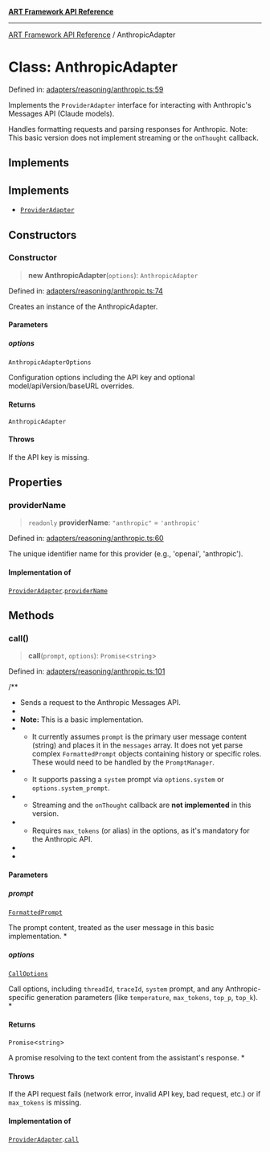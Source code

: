 [**ART Framework API Reference**](../README.md)

***

[ART Framework API Reference](../README.md) / AnthropicAdapter

# Class: AnthropicAdapter

Defined in: [adapters/reasoning/anthropic.ts:59](https://github.com/hashangit/ART/blob/f2c01fe8faa76ca4df3209539d95509aac02e476/src/adapters/reasoning/anthropic.ts#L59)

Implements the `ProviderAdapter` interface for interacting with Anthropic's
Messages API (Claude models).

Handles formatting requests and parsing responses for Anthropic.
Note: This basic version does not implement streaming or the `onThought` callback.

## Implements

## Implements

- [`ProviderAdapter`](../interfaces/ProviderAdapter.md)

## Constructors

### Constructor

> **new AnthropicAdapter**(`options`): `AnthropicAdapter`

Defined in: [adapters/reasoning/anthropic.ts:74](https://github.com/hashangit/ART/blob/f2c01fe8faa76ca4df3209539d95509aac02e476/src/adapters/reasoning/anthropic.ts#L74)

Creates an instance of the AnthropicAdapter.

#### Parameters

##### options

`AnthropicAdapterOptions`

Configuration options including the API key and optional model/apiVersion/baseURL overrides.

#### Returns

`AnthropicAdapter`

#### Throws

If the API key is missing.

## Properties

### providerName

> `readonly` **providerName**: `"anthropic"` = `'anthropic'`

Defined in: [adapters/reasoning/anthropic.ts:60](https://github.com/hashangit/ART/blob/f2c01fe8faa76ca4df3209539d95509aac02e476/src/adapters/reasoning/anthropic.ts#L60)

The unique identifier name for this provider (e.g., 'openai', 'anthropic').

#### Implementation of

[`ProviderAdapter`](../interfaces/ProviderAdapter.md).[`providerName`](../interfaces/ProviderAdapter.md#providername)

## Methods

### call()

> **call**(`prompt`, `options`): `Promise`\<`string`\>

Defined in: [adapters/reasoning/anthropic.ts:101](https://github.com/hashangit/ART/blob/f2c01fe8faa76ca4df3209539d95509aac02e476/src/adapters/reasoning/anthropic.ts#L101)

/**
 * Sends a request to the Anthropic Messages API.
 *
 * **Note:** This is a basic implementation.
 * - It currently assumes `prompt` is the primary user message content (string) and places it in the `messages` array. It does not yet parse complex `FormattedPrompt` objects containing history or specific roles. These would need to be handled by the `PromptManager`.
 * - It supports passing a `system` prompt via `options.system` or `options.system_prompt`.
 * - Streaming and the `onThought` callback are **not implemented** in this version.
 * - Requires `max_tokens` (or alias) in the options, as it's mandatory for the Anthropic API.
 *
 *

#### Parameters

##### prompt

[`FormattedPrompt`](../type-aliases/FormattedPrompt.md)

The prompt content, treated as the user message in this basic implementation.
 *

##### options

[`CallOptions`](../interfaces/CallOptions.md)

Call options, including `threadId`, `traceId`, `system` prompt, and any Anthropic-specific generation parameters (like `temperature`, `max_tokens`, `top_p`, `top_k`).
 *

#### Returns

`Promise`\<`string`\>

A promise resolving to the text content from the assistant's response.
 *

#### Throws

If the API request fails (network error, invalid API key, bad request, etc.) or if `max_tokens` is missing.

#### Implementation of

[`ProviderAdapter`](../interfaces/ProviderAdapter.md).[`call`](../interfaces/ProviderAdapter.md#call)
